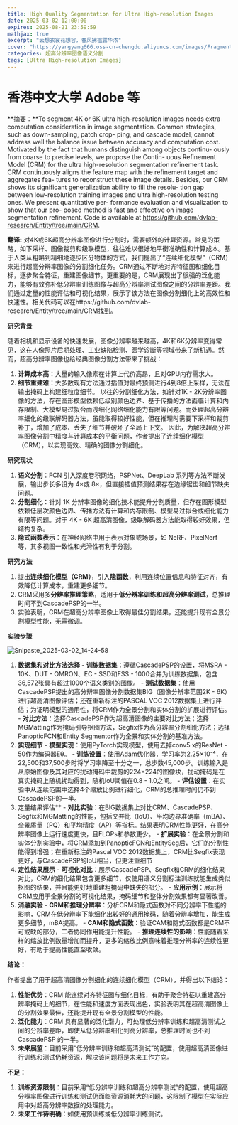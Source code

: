 ```yaml
---
title: High Quality Segmentation for Ultra High-resolution Images
date: 2025-03-02 12:00:00
expires: 2025-08-21 23:59:59
mathjax: true
excerpt: "云想衣裳花想容，春风拂槛露华浓"
cover: "https://yangyang666.oss-cn-chengdu.aliyuncs.com/images/Fragment_7_4k_a51f7.jpg"
categories: 超高分辨率图像语义分割
tags: [Ultra High-resolution Images]
---
```

# 香港中文大学  Adobe 等 

**摘要：**To segment 4K or 6K ultra high-resolution images needs extra computation consideration in image segmentation. Common strategies, such as down-sampling, patch crop- ping, and cascade model, cannot address well the balance issue between accuracy and computation cost. Motivated by the fact that humans distinguish among objects continu- ously from coarse to precise levels, we propose the Contin- uous Refinement Model (CRM) for the ultra high-resolution segmentation refinement task. CRM continuously aligns the feature map with the refinement target and aggregates fea- tures to reconstruct these image details. Besides, our CRM shows its significant generalization ability to fill the resolu- tion gap between low-resolution training images and ultra high-resolution testing ones. We present quantitative per- formance evaluation and visualization to show that our pro- posed method is fast and effective on image segmentation refinement. Code is available at https://github.com/dvlab-research/Entity/tree/main/CRM.





**翻译:** 对4K或6K超高分辨率图像进行分割时，需要额外的计算资源。常见的策略，如下采样、图像裁剪和级联模型，往往难以很好地平衡准确性和计算成本。基于人类从粗略到精细地逐步区分物体的方式，我们提出了“连续细化模型”（CRM）来进行超高分辨率图像的分割细化任务。CRM通过不断地对齐特征图和细化目标，逐步聚合特征，重建图像细节。更重要的是，CRM展现出了很强的泛化能力，能够有效弥补低分辨率训练图像与超高分辨率测试图像之间的分辨率差距。我们通过定量的性能评估和可视化结果，展示了该方法在图像分割细化上的高效性和快速性。相关代码可以在https://github.com/dvlab-research/Entity/tree/main/CRM找到。



**研究背景**

随着相机和显示设备的快速发展，图像分辨率越来越高，4K和6K分辨率变得常见，这在人像照片后期处理、工业缺陷检测、医学诊断等领域带来了新机遇。然而，超高分辨率图像也给经典图像分割方法带来了挑战：

1. **计算成本高**：大量的输入像素在计算上代价高昂，且对GPU内存需求大。 
2. **细节重建难**：大多数现有方法通过插值对最终预测进行4到8倍上采样，无法在输出掩码上构建细粒度细节。 以往的分割细化方法，如针对1K - 2K分辨率图像的方法，存在图形模型依赖低级别颜色边界、基于传播的方法面临计算和内存限制、大模型易过拟合而浅细化网络细化能力有限等问题。而处理超高分辨率细化的级联解码器方法，虽能取得较好性能，但在推理时需要下采样和裁剪补丁，增加了成本、丢失了细节并破坏了全局上下文。 因此，为解决超高分辨率图像分割中精度与计算成本的平衡问题，作者提出了连续细化模型（CRM），以实现高效、精确的图像分割细化。 





**研究现状**

1. **语义分割**：FCN 引入深度卷积网络，PSPNet、DeepLab 系列等方法不断发展，输出步长多设为 4×或 8×，但直接插值预测结果存在边缘锯齿和细节缺失问题。
2. **分割细化**：针对 1K 分辨率图像的细化技术能提升分割质量，但存在图形模型依赖低层次颜色边界、传播方法有计算和内存限制、模型易过拟合或细化能力有限等问题。对于 4K - 6K 超高清图像，级联解码器方法能取得较好效果，但结构复杂。
3. **隐式函数表示**：在神经网络中用于表示对象或场景，如 NeRF、PixelNerf 等，其多视图一致性和光滑性有利于分割。



**研究方法**

1. 提出**连续细化模型（CRM）**，引入**隐函数**，利用连续位置信息和特征对齐，有效降低计算成本，重建更多细节。 
2. CRM采用多**分辨率推理策略**，适用于**低分辨率训练和超高分辨率测试**，总推理时间不到CascadePSP的一半。 
3.  实验表明，CRM在超高分辨率图像上取得最佳分割结果，还能提升现有全景分割模型性能，无需微调。 









**实验步骤**



![Snipaste_2025-03-02_14-24-58](https://yangyang666.oss-cn-chengdu.aliyuncs.com/images/Snipaste_2025-03-02_14-24-58.png)





1. **数据集和对比方法选择**    - **训练数据集**：遵循CascadePSP的设置，将MSRA - 10K、DUT - OMRON、EC - SSD和FSS - 1000合并为训练数据集，包含36,572张具有超过1000个语义类别的图像。    - **测试数据集**：使用CascadePSP提出的高分辨率图像分割数据集BIG（图像分辨率范围2K - 6K）进行超高清图像评估；还在重新标注的PASCAL VOC 2012数据集上进行评估；为证明模型的通用性，将CRM作为全景分割和实体分割的扩展进行评估。    - **对比方法**：选择CascadePSP作为超高清图像的主要对比方法；选择MGMatting作为掩码引导抠图方法，Segfix作为高分辨率分割细化方法；选择PanopticFCN和Entity Segmentor作为全景和实体分割的基准方法。 
2. **实现细节**    - **模型实现**：使用PyTorch实现模型，使用去掉conv5 x的ResNet - 50作为编码器Eθ。    - **训练设置**：使用Adam优化器，学习率为2.25×10⁻⁴，在22,500和37,500步时将学习率降至十分之一，总步数45,000步。训练输入是从原始图像及其对应的扰动掩码中裁剪的224×224的图像块，扰动掩码是在真实掩码上随机扰动得到，随机IoU阈值在0.8 - 1.0之间。    - **评估设置**：在实验中从连续范围中选择4个缩放比例进行细化，CRM的总推理时间仍不到CascadePSP的一半。
3. 定量结果评估**    - **对比实验**：在BIG数据集上对比CRM、CascadePSP、Segfix和MGMatting的性能，包括交并比（IoU）、平均边界准确率（mBA）、全景质量（PQ）和平均精度（AP）等指标。结果表明CRM性能更好，在高分辨率图像上运行速度更快，且FLOPs和参数更少。    - **扩展实验**：在全景分割和实体分割实验中，将CRM添加到PanopticFCN和EntitySeg后，它们的分割性能得到增强；在重新标注的Pascal VOC 2012数据集上，CRM比Segfix表现更好，与CascadePSP的IoU相当，但更注重细节
 4. **定性结果展示**    - **可视化对比**：展示CascadePSP、Segfix和CRM的细化结果对比，CRM的细化结果包含更多细节，仅使用语义分割标注训练就能生成类似抠图的结果，并且能更好地重建粗掩码中缺失的部分。    - **应用示例**：展示将CRM应用于全景分割的可视化结果，掩码细节和整体分割效果都有显著改善。
 5. **消融实验**    - **CRM和推理分辨率**：分析CRM和隐式函数对不同分辨率下性能的影响，CRM在低分辨率下能细化出较好的通用掩码，随着分辨率增加，能生成更多细节，mBA提高。    - **CAM和隐式函数**：验证CAM和隐式函数都是CRM不可或缺的部分，二者协同作用能提升性能。    - **推理连续性的影响**：性能随着采样的缩放比例数量增加而提升，更多的缩放比例意味着推理分辨率的连续性更好，有助于提高性能直至收敛。 



**结论：**

作者提出了用于超高清图像分割细化的连续细化模型（CRM），并得出以下结论：

1. **性能优势**：CRM 能连续对齐特征图与细化目标，有助于聚合特征以重建高分辨率掩码上的细节，在性能和速度方面表现出色，实验表明其在超高清图像上的分割效果最佳，还能提升现有全景分割模型的性能。
2. **泛化能力**：CRM 具有显著的泛化潜力，可处理低分辨率训练和超高清测试之间的分辨率差距，即使从低分辨率细化到高分辨率，总推理时间也不到 CascadePSP 的一半。 
3. **未来展望**：目前采用“低分辨率训练和超高清测试”的配置，使用超高清图像进行训练和测试仍耗资源，解决该问题将是未来工作方向。 





**不足：**

1. **训练资源限制**：目前采用“低分辨率训练和超高分辨率测试”的配置，使用超高分辨率图像进行训练和测试仍面临资源消耗大的问题，这限制了模型在实际应用中对超高分辨率数据的处理能力。
2.  **未来工作待明确**：如使用预训练或低分辨率训练测试。




